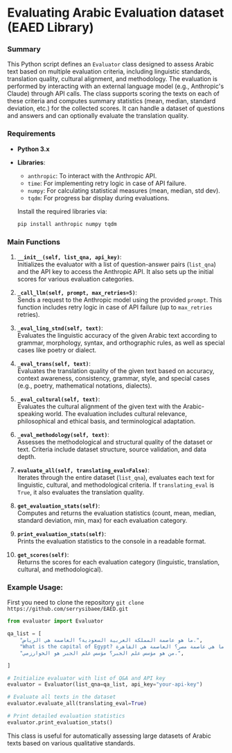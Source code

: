 # Evaluating Arabic Evaluation dataset (EAED Library)
### Summary
This Python script defines an `Evaluator` class designed to assess Arabic text based on multiple evaluation criteria, including linguistic standards, translation quality, cultural alignment, and methodology. The evaluation is performed by interacting with an external language model (e.g., Anthropic's Claude) through API calls. The class supports scoring the texts on each of these criteria and computes summary statistics (mean, median, standard deviation, etc.) for the collected scores. It can handle a dataset of questions and answers and can optionally evaluate the translation quality.

### Requirements
- **Python 3.x**
- **Libraries**:
  - `anthropic`: To interact with the Anthropic API.
  - `time`: For implementing retry logic in case of API failure.
  - `numpy`: For calculating statistical measures (mean, median, std dev).
  - `tqdm`: For progress bar display during evaluations.
  
  Install the required libraries via:
  ```bash
  pip install anthropic numpy tqdm
  ```

### Main Functions

1. **`__init__(self, list_qna, api_key)`**:  
   Initializes the evaluator with a list of question-answer pairs (`list_qna`) and the API key to access the Anthropic API. It also sets up the initial scores for various evaluation categories.

2. **`_call_llm(self, prompt, max_retries=5)`**:  
   Sends a request to the Anthropic model using the provided `prompt`. This function includes retry logic in case of API failure (up to `max_retries` retries).

3. **`_eval_ling_stnd(self, text)`**:  
   Evaluates the linguistic accuracy of the given Arabic text according to grammar, morphology, syntax, and orthographic rules, as well as special cases like poetry or dialect.

4. **`_eval_trans(self, text)`**:  
   Evaluates the translation quality of the given text based on accuracy, context awareness, consistency, grammar, style, and special cases (e.g., poetry, mathematical notations, dialects).

5. **`_eval_cultural(self, text)`**:  
   Evaluates the cultural alignment of the given text with the Arabic-speaking world. The evaluation includes cultural relevance, philosophical and ethical basis, and terminological adaptation.

6. **`_eval_methodology(self, text)`**:  
   Assesses the methodological and structural quality of the dataset or text. Criteria include dataset structure, source validation, and data depth.

7. **`evaluate_all(self, translating_eval=False)`**:  
   Iterates through the entire dataset (`list_qna`), evaluates each text for linguistic, cultural, and methodological criteria. If `translating_eval` is `True`, it also evaluates the translation quality.

8. **`get_evaluation_stats(self)`**:  
   Computes and returns the evaluation statistics (count, mean, median, standard deviation, min, max) for each evaluation category.

9. **`print_evaluation_stats(self)`**:  
   Prints the evaluation statistics to the console in a readable format.

10. **`get_scores(self)`**:  
    Returns the scores for each evaluation category (linguistic, translation, cultural, and methodological).

### Example Usage:
First you need to clone the repository
```git clone https://github.com/serrysibaee/EAED.git ```
```python
from evaluator import Evaluator

qa_list = [
    "ما هو عاصمة المملكة العربية السعودية؟ العاصمة هي الرياض.",
    "What is the capital of Egypt? ما هي عاصمة مصر؟ العاصمة هي القاهرة.",
    "من هو مؤسس علم الجبر؟ مؤسس علم الجبر هو الخوارزمي.",

]

# Initialize evaluator with list of Q&A and API key
evaluator = Evaluator(list_qna=qa_list, api_key="your-api-key")

# Evaluate all texts in the dataset
evaluator.evaluate_all(translating_eval=True)

# Print detailed evaluation statistics
evaluator.print_evaluation_stats()
```

This class is useful for automatically assessing large datasets of Arabic texts based on various qualitative standards.
